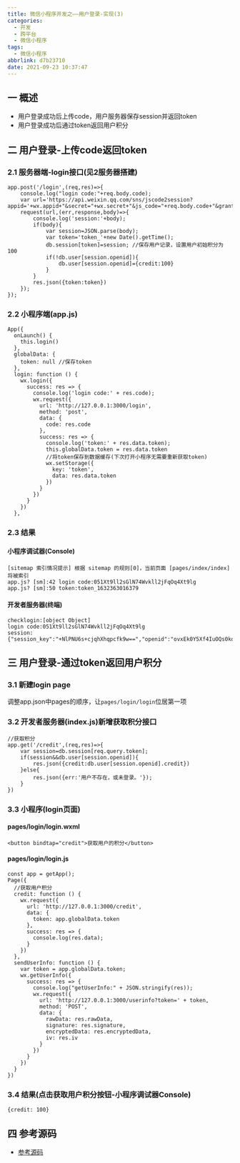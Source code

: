 ```yaml
---
title: 微信小程序开发之——用户登录-实现(3)
categories:
  - 开发
  - 跨平台
  - 微信小程序
tags:
  - 微信小程序
abbrlink: d7b23710
date: 2021-09-23 10:37:47
---
```

## 一 概述

* 用户登录成功后上传code，用户服务器保存session并返回token
* 用户登录成功后通过token返回用户积分

<!--more-->

## 二 用户登录-上传code返回token

### 2.1 服务器端-login接口(见2服务器搭建)

```
app.post('/login',(req,res)=>{
    console.log("login code:"+req.body.code);
    var url='https://api.weixin.qq.com/sns/jscode2session?appid='+wx.appid+"&secret="+wx.secret+"&js_code="+req.body.code+"&grant_type=authorization_code";
    request(url,(err,response,body)=>{
        console.log('session:'+body);
        if(body){
            var session=JSON.parse(body);
            var token='token_'+new Date().getTime();
            db.session[token]=session; //保存用户记录，设置用户初始积分为100
            if(!db.user[session.openid]){
                db.user[session.openid]={credit:100}
            }
        }
        res.json({token:token})
    });
});
```

### 2.2 小程序端(app.js)

```
App({
  onLaunch() {
    this.login()
  },
  globalData: {
    token: null //保存token
  },
  login: function () {
    wx.login({
      success: res => {
        console.log('login code:' + res.code);
        wx.request({
          url: 'http://127.0.0.1:3000/login',
          method: 'post',
          data: {
            code: res.code
          },
          success: res => {
            console.log('token:' + res.data.token);
            this.globalData.token = res.data.token
            //将token保存到数据缓存(下次打开小程序无需要重新获取token)
            wx.setStorage({
              key: 'token',
              data: res.data.token
            })
          }
        })
      }
    })
  },
```

### 2.3 结果

#### 小程序调试器(Console)

```
[sitemap 索引情况提示] 根据 sitemap 的规则[0]，当前页面 [pages/index/index] 将被索引
app.js? [sm]:42 login code:051Xt9ll2sGlN74Wvkll2jFqOq4Xt9lg
app.js? [sm]:50 token:token_1632363016379
```

#### 开发者服务器(终端)

```
checklogin:[object Object]
login code:051Xt9ll2sGlN74Wvkll2jFqOq4Xt9lg
session:{"session_key":"+NlPNU6s+cjqhXhqpcfk9w==","openid":"ovxEk0Y5Xf4IuOQs0kojx7L6vhHk"}
```

## 三 用户登录-通过token返回用户积分

### 3.1 新建login page

调整app.json中pages的顺序，让`pages/login/login`位居第一项

### 3.2 开发者服务器(index.js)新增获取积分接口

```
//获取积分
app.get('/credit',(req,res)=>{
    var session=db.session[req.query.token];
    if(session&&db.user[session.openid]){
        res.json({credit:db.user[session.openid].credit})
    }else{
        res.json({err:'用户不存在，或未登录。'});
    }
})
```

### 3.3 小程序(login页面)

#### pages/login/login.wxml

```
<button bindtap="credit">获取用户的积分</button>
```

#### pages/login/login.js

```
const app = getApp();
Page({
  //获取用户积分
  credit: function () {
    wx.request({
      url: 'http://127.0.0.1:3000/credit',
      data: {
        token: app.globalData.token
      },
      success: res => {
        console.log(res.data);
      }
    })
  },
  sendUserInfo: function () {
    var token = app.globalData.token;
    wx.getUserInfo({
      success: res => {
        console.log("getUserInfo:" + JSON.stringify(res));
        wx.request({
          url: 'http://127.0.0.1:3000/userinfo?token=' + token,
          method: 'POST',
          data: {
            rawData: res.rawData,
            signature: res.signature,
            encryptedData: res.encryptedData,
            iv: res.iv
          }
        })
      }
    })
  }
})
```

### 3.4 结果(点击获取用户积分按钮-小程序调试器Console)

```
{credit: 100}
```

## 四 参考源码
* [参考源码](https://download.csdn.net/download/Calvin_zhou/29624664)